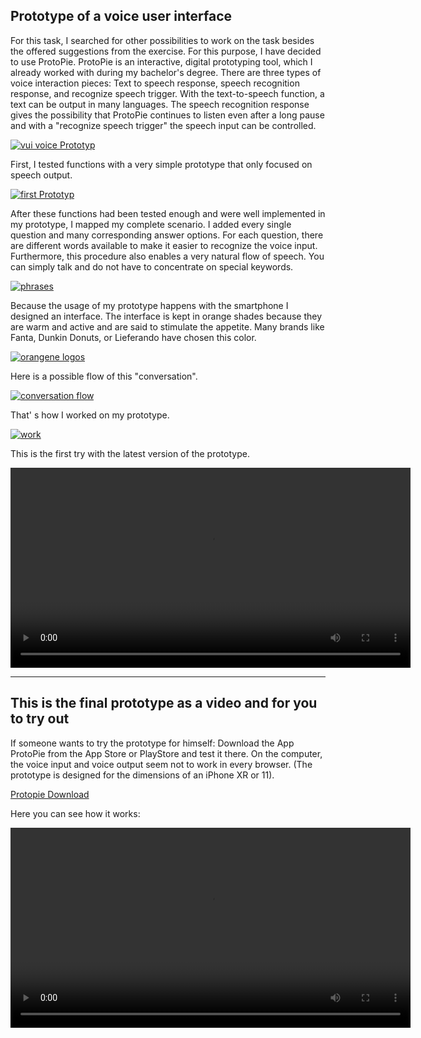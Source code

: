 ## Prototype of a voice user interface


For this task, I searched for other possibilities to work on the task besides the offered suggestions from the exercise. For this purpose, I have decided to use ProtoPie. ProtoPie is an interactive, digital prototyping tool, which I already worked with during my bachelor's degree. There are three types of voice interaction pieces: Text to speech response, speech recognition response, and recognize speech trigger. With the text-to-speech function, a text can be output in many languages. The speech recognition response gives the possibility that ProtoPie continues to listen even after a long pause and with a "recognize speech trigger" the speech input can be controlled. 

<p>
  <a href="/assets/vui_voicePrototyp.png" title="vui voice Prototyp">
    <img src="/assets/vui_voicePrototyp.png" alt="vui voice Prototyp" />
  </a>
</p>

First, I tested functions with a very simple prototype that only focused on speech output. 

<p>
  <a href="/assets/vui_first_protopie.png" title="first Prototyp">
    <img src="/assets/vui_first_protopie.png" alt="first Prototyp" />
  </a>
</p>

After these functions had been tested enough and were well implemented in my prototype, I mapped my complete scenario. I added every single question and many corresponding answer options. For each question, there are different words available to make it easier to recognize the voice input. Furthermore, this procedure also enables a very natural flow of speech. You can simply talk and do not have to concentrate on special keywords. 

<p>
  <a href="/assets/vui_phrases.png" title="phrases">
    <img src="/assets/vui_phrases.png" alt="phrases" />
  </a>
</p>

Because the usage of my prototype happens with the smartphone I designed an interface. The interface is kept in orange shades because they are warm and active and are said to stimulate the appetite. Many brands like Fanta, Dunkin Donuts, or Lieferando have chosen this color. 

<p>
  <a href="/assets/vui_orange-logos.png" title="orangene logos">
    <img src="/assets/vui_orange-logos.png" alt="orangene logos" />
  </a>
</p>

Here is a possible flow of this "conversation".

<p>
  <a href="/assets/vui_verlauf.png" title="conversation flow">
    <img src="/assets/vui_verlauf.png" alt="conversation flow" />
  </a>
</p>

That' s how I worked on my prototype.

<p>
  <a href="/assets/vui_aufbau.png" title="work">
    <img src="/assets/vui_aufbau.png" alt="work" />
  </a>
</p>

This is the first try with the latest version of the prototype.

<video width="contain" height="320" controls>
  <source src="assets/vui_short.mp4" type="video/mp4">
</video>


***

## This is the final prototype as a video and for you to try out

If someone wants to try the prototype for himself: Download the App ProtoPie from the App Store or PlayStore and test it there. On the computer, the voice input and voice output seem not to work in every browser. (The prototype is designed for the dimensions of an iPhone XR or 11).

<a href="VUI_Prototyp.pie" download>Protopie Download</a>

Here you can see how it works:

<video width="contain" height="320" controls>
  <source src="assets/vuiUserText.mp4" type="video/mp4">
</video>
